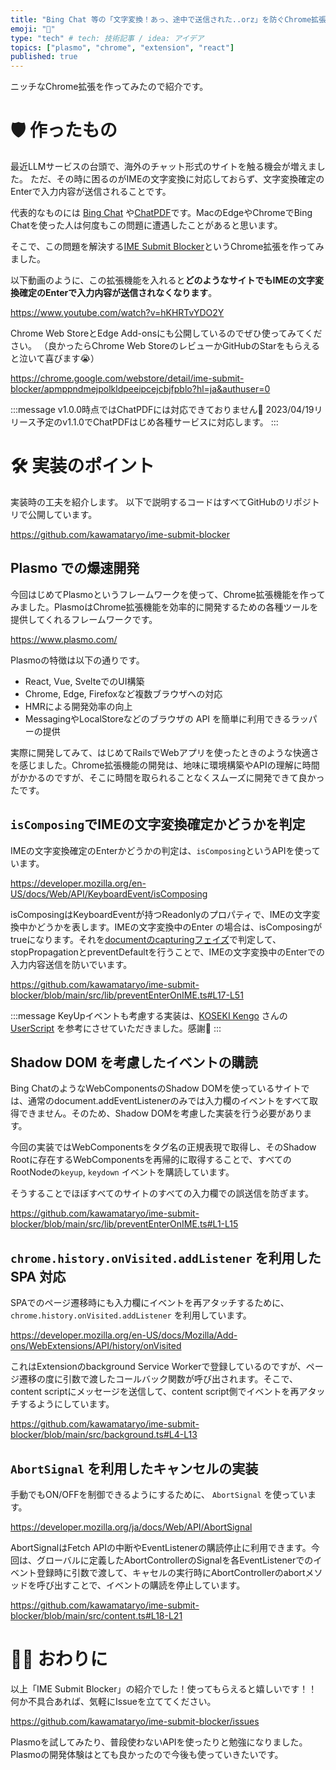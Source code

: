 ```yaml
---
title: "Bing Chat 等の「文字変換！あっ、途中で送信された..orz」を防ぐChrome拡張を作ってみた"
emoji: "📮"
type: "tech" # tech: 技術記事 / idea: アイデア
topics: ["plasmo", "chrome", "extension", "react"]
published: true
---
```


ニッチなChrome拡張を作ってみたので紹介です。

# 🛡️ 作ったもの

最近LLMサービスの台頭で、海外のチャット形式のサイトを触る機会が増えました。
ただ、その時に困るのがIMEの文字変換に対応しておらず、文字変換確定のEnterで入力内容が送信されることです。

代表的なものには [Bing Chat](https://www.bing.com/search?toWww=1&redig=CDB971D55565482980C9FA1024AA750F&q=Bing+AI&showconv=1) や[ChatPDF](https://www.chatpdf.com/)です。MacのEdgeやChromeでBing Chatを使った人は何度もこの問題に遭遇したことがあると思います。

そこで、この問題を解決する[IME Submit Blocker]()というChrome拡張を作ってみました。

以下動画のように、この拡張機能を入れると**どのようなサイトでもIMEの文字変換確定のEnterで入力内容が送信されなくなります**。

https://www.youtube.com/watch?v=hKHRTvYDO2Y

Chrome Web StoreとEdge Add-onsにも公開しているのでぜひ使ってみてください。
（良かったらChrome Web StoreのレビューかGitHubのStarをもらえると泣いて喜びます😭）

https://chrome.google.com/webstore/detail/ime-submit-blocker/apmppndmejpolkldpeeipcejcbjfpblo?hl=ja&authuser=0

:::message
v1.0.0時点ではChatPDFには対応できておりません🙏 2023/04/19リリース予定のv1.1.0でChatPDFはじめ各種サービスに対応します。
:::

# 🛠️ 実装のポイント

実装時の工夫を紹介します。
以下で説明するコードはすべてGitHubのリポジトリで公開しています。

https://github.com/kawamataryo/ime-submit-blocker

## Plasmo での爆速開発

今回はじめてPlasmoというフレームワークを使って、Chrome拡張機能を作ってみました。PlasmoはChrome拡張機能を効率的に開発するための各種ツールを提供してくれるフレームワークです。

https://www.plasmo.com/

Plasmoの特徴は以下の通りです。

- React, Vue, SvelteでのUI構築
- Chrome, Edge, Firefoxなど複数ブラウザへの対応
- HMRによる開発効率の向上
- MessagingやLocalStoreなどのブラウザの API を簡単に利用できるラッパーの提供

実際に開発してみて、はじめてRailsでWebアプリを使ったときのような快適さを感じました。Chrome拡張機能の開発は、地味に環境構築やAPIの理解に時間がかかるのですが、そこに時間を取られることなくスムーズに開発できて良かったです。


## `isComposing`でIMEの文字変換確定かどうかを判定
IMEの文字変換確定のEnterかどうかの判定は、`isComposing`というAPIを使っています。

https://developer.mozilla.org/en-US/docs/Web/API/KeyboardEvent/isComposing

isComposingはKeyboardEventが持つReadonlyのプロパティで、IMEの文字変換中かどうかを表します。IMEの文字変換中のEnter の場合は、isComposingがtrueになります。それを[documentのcapturingフェイズ](https://ja.javascript.info/bubbling-and-capturing#ref-28)で判定して、stopPropagationとpreventDefaultを行うことで、IMEの文字変換中のEnterでの入力内容送信を防いでいます。

https://github.com/kawamataryo/ime-submit-blocker/blob/main/src/lib/preventEnterOnIME.ts#L17-L51

:::message
KeyUpイベントも考慮する実装は、[KOSEKI Kengo](https://gist.github.com/koseki) さんの [UserScript](https://gist.github.com/koseki/d377f8f2e6df6655a1e160a4e03421d1) を参考にさせていただきました。感謝🙏
:::


## Shadow DOM を考慮したイベントの購読
Bing ChatのようなWebComponentsのShadow DOMを使っているサイトでは、通常のdocument.addEventListenerのみでは入力欄のイベントをすべて取得できません。そのため、Shadow DOMを考慮した実装を行う必要があります。

今回の実装ではWebComponentsをタグ名の正規表現で取得し、そのShadow Rootに存在するWebComponentsを再帰的に取得することで、すべてのRootNodeの`keyup`, `keydown` イベントを購読しています。

そうすることでほぼすべてのサイトのすべての入力欄での誤送信を防ぎます。

https://github.com/kawamataryo/ime-submit-blocker/blob/main/src/lib/preventEnterOnIME.ts#L1-L15


## `chrome.history.onVisited.addListener` を利用した SPA 対応
SPAでのページ遷移時にも入力欄にイベントを再アタッチするために、`chrome.history.onVisited.addListener` を利用しています。

https://developer.mozilla.org/en-US/docs/Mozilla/Add-ons/WebExtensions/API/history/onVisited

これはExtensionのbackground Service Workerで登録しているのですが、ページ遷移の度に引数で渡したコールバック関数が呼び出されます。そこで、content scriptにメッセージを送信して、content script側でイベントを再アタッチするようにしています。

https://github.com/kawamataryo/ime-submit-blocker/blob/main/src/background.ts#L4-L13

## `AbortSignal` を利用したキャンセルの実装
手動でもON/OFFを制御できるようにするために、 `AbortSignal` を使っています。

https://developer.mozilla.org/ja/docs/Web/API/AbortSignal

AbortSignalはFetch APIの中断やEventListenerの購読停止に利用できます。今回は、グローバルに定義したAbortControllerのSignalを各EventListenerでのイベント登録時に引数で渡して、キャセルの実行時にAbortControllerのabortメソッドを呼び出すことで、イベントの購読を停止しています。

https://github.com/kawamataryo/ime-submit-blocker/blob/main/src/content.ts#L18-L21


# 💁‍♂️ おわりに

以上「IME Submit Blocker」の紹介でした！使ってもらえると嬉しいです！！
何か不具合あれば、気軽にIssueを立ててください。

https://github.com/kawamataryo/ime-submit-blocker/issues

Plasmoを試してみたり、普段使わないAPIを使ったりと勉強になりました。Plasmoの開発体験はとても良かったので今後も使っていきたいです。
